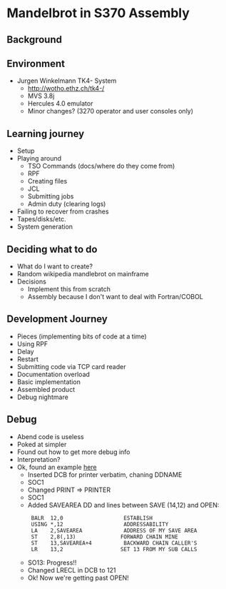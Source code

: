 # Mandelbrot in S370 Assembly

## Background

## Environment

* Jurgen Winkelmann TK4- System
    * http://wotho.ethz.ch/tk4-/
    * MVS 3.8j
    * Hercules 4.0 emulator
    * Minor changes? (3270 operator and user consoles only)

## Learning journey

* Setup
* Playing around
    * TSO Commands (docs/where do they come from)
    * RPF
    * Creating files
    * JCL
    * Submitting jobs
    * Admin duty (clearing logs)
* Failing to recover from crashes
* Tapes/disks/etc.
* System generation

## Deciding what to do

* What do I want to create?
* Random wikipedia mandlebrot on mainframe
* Decisions
    * Implement this from scratch
    * Assembly because I don't want to deal
      with Fortran/COBOL

## Development Journey

* Pieces (implementing bits of code at a time)
* Using RPF
* Delay
* Restart
* Submitting code via TCP card reader
* Documentation overload
* Basic implementation
* Assembled product
* Debug nightmare

## Debug

* Abend code is useless
* Poked at simpler
* Found out how to get more debug info
* Interpretation?
* Ok, found an example [here](http://www.edwardbosworth.com/My3121Textbook_HTM/MyText3121_Ch02_V02.htm)
    * Inserted DCB for printer verbatim, chaning DDNAME
    * SOC1
    * Changed PRINT => PRINTER
    * SOC1
    * Added SAVEAREA DD and lines between SAVE (14,12) and OPEN:
        ```
         BALR  12,0                   ESTABLISH                       
         USING *,12                   ADDRESSABILITY                  
         LA    2,SAVEAREA             ADDRESS OF MY SAVE AREA         
         ST    2,8(,13)              FORWARD CHAIN MINE               
         ST    13,SAVEAREA+4          BACKWARD CHAIN CALLER'S         
         LR    13,2                  SET 13 FROM MY SUB CALLS        
        ```
    * SO13: Progress!!
    * Changed LRECL in DCB to 121
    * Ok! Now we're getting past OPEN!

